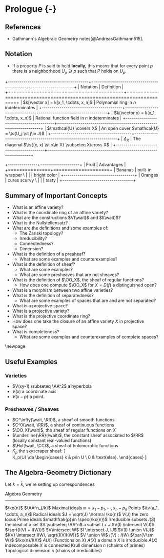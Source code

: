 # Prologue {-}

## References 

- Gathmann's Algebraic Geometry notes[@AndreasGathmann515].

## Notation

- If a property $P$ is said to hold **locally**, this means that for every point $p$ there is a neighborhood $U_p \ni p$ such that $P$ holds on $U_p$.

+-----------------------------------------+---------------------------------------------------------------------+
| Notation                                | Definition                                                          |
+=========================================+=====================================================================+
| $k[\vector x] = k[x_1, \cdots, x_n]$    | Polynomial ring in $n$ indeterminates                               |
+-----------------------------------------+---------------------------------------------------------------------+
| $k(\vector x) = k(x_1, \cdots, x_n)$    | Rational function field in $n$ indeterminates                       |
+-----------------------------------------+---------------------------------------------------------------------+
| $\mathcal{U} \covers X$                 | An open cover $\mathcal{U} = \ts{U_j \st j\in J}$                   |
+-----------------------------------------+---------------------------------------------------------------------+
| $\Delta_X$                              | The diagonal $\ts{(x, x) \st x\in X} \subseteq X\cross X$           |
+-----------------------------------------+---------------------------------------------------------------------+


<!--| $\AA^n_{/k}$                            | Affine $n\dash$space \newline $\AA^n_{/k} \da \ts{\vector a = \tv{a_1, \cdots, a_n} \st a_j \in k}$ |-->
<!--+-----------------------------------------+---------------------------------------|-->
<!--| $\PP^n_{/k}$                            | Projective $n\dash$space |-->
<!--| ---                                     | $\PP^n_{/k} \da \qty{k^n\smz}/x\sim \lambda x$ |-->
<!--| ---                                     | $= \ts{f(\vector x) = p(\vector x)/q(\vector x), \st p,q, \in \kx{n}}$ |-->
<!--+-----------------------------------------+---------------------------------------|-->
<!--| $V(J), V_a(J)$                          | Variety associated to an ideal $J \normal \kx{n}$ |-->
<!--+-----------------------------------------+---------------------------------------|-->
<!--| ---                                     | $\da \ts{\vector x\in \AA^n \st f(\vector x) = 0,\, \forall f\in J}$ |-->
<!--| $I(S), I_a(S)$                          | Ideal associated to a subset $S \subseteq \AA^n_{k}$| -->
<!--| ---                                     | $\da \ts{f\in \kx{n} \st f(\vector x) = 0\, \forall \vector x\in X}$ |-->
<!--| $A(X)$                                  | Coordinate ring of a variety, $\kx{n}/I(X)$ |-->
<!--| $V_p(J)$                                | Projective variety of an ideal |-->
<!--| ---                                     | $\da \ts{\vector x \in \PP^n_{/k} \st f(\vector x) = 0,\, \forall f\in J}$ |-->
<!--| $I_p(S)$                                | Projective ideal (?) |-->
<!--| ---                                     | $\da \ts{f\in \kx{n} \st f \text{ is homogeneous and } f(x) = 0\, \forall x\in S}$ |-->
<!--| $S(X)$                                  | Projective coordinate ring, $\kx{n}/ I_p(X)$ |-->
<!--| $f^h$                                   | Homogenization, $x_0^{\deg f} f\qty{{x_1 \over x_0}, \cdots, {x_n \over x_0}}$ |-->
<!--| $f^i$                                   | Dehomogenization, $f(1, x_1, \cdots, x_n)$ |-->
<!--| $J^h$                                   | Homogenization of an ideal, $\ts{f^j \st f\in J}$ |-->
<!--| $\bar X$                                | Projective closure of a subset  |-->
<!--| ---                                     | $\da V_p(J^h) \da \ts{\vector x \in \PP^n \st f^h(\vector x) = 0\, \forall f\in X}$ |-->
<!--| $\OO_X$                                 | Structure sheaf $\ts{f:U\to k \st f \in k(\vector x) \text{ locally}}$ |-->
<!--| $D(f)$                                  | Distinguished open set, $D(f) = V(f)^c = \ts{x\in \AA^n \st f(x) \neq 0}$ |-->
<!--+-----------------------------------------+---------------------------------------------------------------------+-->

+---------------+--------------------+
| Fruit         | Advantages         |
+===============+====================+
| Bananas       | built-in wrapper \ |
|               | bright color       |
+------------------------------------+
| Oranges       | cures scurvy \     |
|               | tasty              |
+------------------------------------+




## Summary of Important Concepts

- What is an affine variety?
- What is the coordinate ring of an affine variety?
- What are the constructions $V(\wait)$ and $I(\wait)$?
- What is the Nullstellensatz?
- What are the definitions and some examples of:
  - The Zariski topology?
  - Irreducibility?
  - Connectedness?
  - Dimension?
- What is the definition of a presheaf?
  - What are some examples and counterexamples?
- What is the definition of sheaf?
  - What are some examples?
  - What are some presheaves that are not sheaves?
- What is the definition of $\OO_X$, the sheaf of regular functions?
  - How does one compute $\OO_X$ for $X = D(f)$ a distinguished open?
- What is a morphism between two affine varieties?
- What is the definition of separatedness?
  - What are some examples of spaces that are and are not separated?
- What is a projective space?
- What is a projective variety?
- What is the projective coordinate ring?
- How does one take the closure of an affine variety $X$ in projective space?
- What is completeness?
  - What are some examples and counterexamples of complete spaces?



\newpage

## Useful Examples

### Varieties

- $V(xy-1) \subseteq \AA^2$ a hyperbola
- $V(x)$ a coordinate axis
- $V(x-p)$ a point.

### Presheaves / Sheaves

- $C^\infty(\wait, \RR)$, a sheaf of smooth functions
- $C^0(\wait, \RR)$, a sheaf of continuous functions
- $\OO_X(\wait)$, the sheaf of regular functions on $X$
- $\underline{\RR}(\wait)$, the constant sheaf associated to $\RR$ (locally constant real-valued functions)
- $\Hol(\wait, \CC)$, a sheaf of holomorphic functions
- $K_p$ the skyscraper sheaf:
\[  
K_p(U) \da 
\begin{cases}
k & p\in U \\
0 & \text{else}.
\end{cases}
\]



## The Algebra-Geometry Dictionary

Let $k=\bar k$, we're setting up correspondences


Algebra                                                         Geometry
-----------------------------------------------------------     ------------------------------
$\kx{n}$                                                        $\AA^n_{/k}$
Maximal ideals $\mathfrak{m}={x_1 - p_1, \cdots, x_n - p_n}$    Points $\tv{a_1, \cdots, a_n}$
Radical ideals $J = \sqrt{J} \normal \kx{n}$                    $V(J)$ the zero locus
Prime ideals $\mathfrak{p}\in \spec(\kx{n})$                    Irreducible subsets
$I(S)$ the ideal of a set                                       $S \subseteq \AA^n$ a subset
$I + J$                                                         $V(I) \intersect V(J)$
$\sqrt{I(V) + I(W)}$                                            $V\intersect W$
$I \intersect J, IJ$                                            $V(I) \union V(J)$
$I(V) \intersect I(W), \sqrt{I(V)I(W)}$                         $V \union W$
$I(V) : I(W)$                                                   $\bar{V\sm W}$
$\kx{n}/I(X)$                                                   $A(X)$ (Functions on $X$)
$A(X)$ a domain                                                 $X$ is irreducible
$A(X)$ indecomposable                                           $X$ is connected
Krull dimension $n$ (chaints of primes)                         Topological dimension $n$ (chains of irreducibles)


